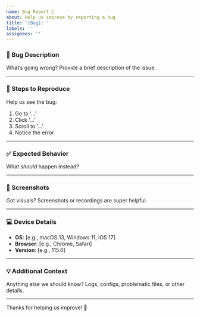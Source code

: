 ```yaml
---
name: Bug Report 🐛
about: Help us improve by reporting a bug
title: '[Bug]: '
labels: ''
assignees: ''
---
```


### 🐞 Bug Description

What’s going wrong? Provide a brief description of the issue.

---

### 🔄 Steps to Reproduce

Help us see the bug:

1. Go to '...'
2. Click '...'
3. Scroll to '...'
4. Notice the error

---

### ✅ Expected Behavior

What _should_ happen instead?

---

### 📸 Screenshots

Got visuals? Screenshots or recordings are super helpful.

---

### 💻 Device Details

- **OS**: [e.g., macOS 13, Windows 11, iOS 17]
- **Browser**: [e.g., Chrome, Safari]
- **Version**: [e.g., 115.0]

---

### 💡 Additional Context

Anything else we should know? Logs, configs, problematic files, or other details.

---

Thanks for helping us improve! 🚀
